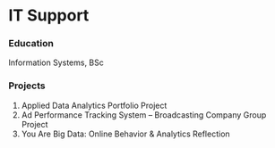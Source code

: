 # IT Support

### Education
Information Systems, BSc

### Projects
1. Applied Data Analytics Portfolio Project
2. Ad Performance Tracking System – Broadcasting Company Group Project
3. You Are Big Data: Online Behavior & Analytics Reflection
